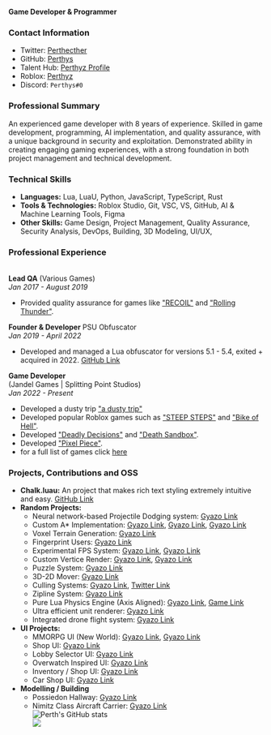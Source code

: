 **Game Developer & Programmer**
### Contact Information
- Twitter: [Perthecther](https://twitter.com/Perthecther)
- GitHub: [Perthys](https://github.com/Perthys)
- Talent Hub: [Perthyz Profile](https://talent.roblox.com/creators/327423121)
- Roblox: [Perthyz](https://www.roblox.com/users/327423121/profile)
- Discord: ``Perthys#0``
### Professional Summary
An experienced game developer with 8 years of experience. Skilled in game development, programming, AI implementation, and quality assurance, with a unique background in security and exploitation. Demonstrated ability in creating engaging gaming experiences, with a strong foundation in both project management and technical development.
### Technical Skills
- **Languages:** Lua, LuaU, Python, JavaScript, TypeScript, Rust
- **Tools & Technologies:** Roblox Studio, Git, VSC, VS, GitHub, AI & Machine Learning Tools, Figma
- **Other Skills:** Game Design, Project Management, Quality Assurance, Security Analysis, DevOps, Building, 3D Modeling, UI/UX,
### Professional Experience
\
**Lead QA** 
(Various Games)  
*Jan 2017 - August 2019*
- Provided quality assurance for games like ["RECOIL"](https://www.roblox.com/games/4651779470/RECOIL) and ["Rolling Thunder"](https://www.roblox.com/games/7686955826/Rolling-Thunder-PVE).

**Founder & Developer**
PSU Obfuscator  
*Jan 2019 - April 2022*
- Developed and managed a Lua obfuscator for versions 5.1 - 5.4, exited + acquired in 2022. [GitHub Link](https://github.com/psuDevelopment)

**Game Developer**  
(Jandel Games | Splitting Point Studios)  
*Jan 2022 - Present*
- Developed a dusty trip ["a dusty trip"](https://www.roblox.com/games/16389395869/a-dusty-trip-ROCKET#!/game-instances)
- Developed popular Roblox games such as ["STEEP STEPS"](https://www.roblox.com/games/11606818992/STEEP-STEPS) and ["Bike of Hell"](https://www.roblox.com/games/14943334555/Bike-of-Hell-UPD10).
- Developed ["Deadly Decisions"](https://www.roblox.com/games/12434172731/Deadly-Decisions) and ["Death Sandbox"](https://www.roblox.com/games/10627835972/Death-Sandbox-WINTER-UPDATE).
- Developed ["Pixel Piece"](https://www.roblox.com/groups/6537733/Pixel-Piece#!/about).
- for a full list of games click [here](https://jandel-rblx.github.io/roblox-game-stats/)
  
### Projects, Contributions and OSS
- **Chalk.luau:** An project that makes rich text styling extremely intuitive and easy. [GitHub Link](https://github.com/Perthys/chalk)
- **Random Projects:**
  - Neural network-based Projectile Dodging system: [Gyazo Link](https://gyazo.com/b46aa7d820e6503dd97148ce80f18301)
  - Custom A* Implementation: [Gyazo Link](https://gyazo.com/e9fc6f3acb5612f1ca254f627ab97520), [Gyazo Link](https://gyazo.com/5a49b217e9c2182048e5cb332f8d58a6), [Gyazo Link](https://gyazo.com/c135daf71c9660831e056185fde1ebb1)
  - Voxel Terrain Generation: [Gyazo Link](https://gyazo.com/963811224435fe4a5b564a1fab912201)
  - Fingerprint Users: [Gyazo Link](https://gyazo.com/390ec9f56d4f0511b5964c22c6241c6c)
  - Experimental FPS System: [Gyazo Link](https://gyazo.com/5bcb97fe1d06c2854ec46e25b3deb014), [Gyazo Link](https://gyazo.com/e0ad93a9c416570e8f61a76e56e8182a)
  - Custom Vertice Render: [Gyazo Link](https://gyazo.com/e8a6d963f874d7c3bb4cb8312374bf63), [Gyazo Link](https://gyazo.com/c181368a93e51f797374c021b0d4eeb2)
  - Puzzle System: [Gyazo Link](https://gyazo.com/793445ef1cc8b996e781b1a99d11948b)
  - 3D-2D Mover: [Gyazo Link](https://gyazo.com/c2d7119d7eb70220599204bb6caa6ea0)
  - Culling Systems: [Gyazo Link](https://gyazo.com/5407054e58d817c993b274125ee537db), [Twitter Link](https://twitter.com/Perthecther/status/1737984692421591070)
  - Zipline System: [Gyazo Link](https://gyazo.com/50fb37cbb1ed4e3e91075f3ad091a689)
  - Pure Lua Physics Engine (Axis Aligned): [Gyazo Link](https://gyazo.com/a5f070ab3ca0b7cd5ca084cb4de6c1ec), [Game Link](https://www.roblox.com/games/14513631125/Physics-Engine)
  - Ultra efficient unit renderer: [Gyazo Link](https://gyazo.com/0506f72d6646476681dc62eb25181e23)
  - Integrated drone flight system: [Gyazo Link](https://gyazo.com/9aec8f08329b5ca2590517ca8f2c45cd)
- **UI Projects:**
  - MMORPG UI (New World): [Gyazo Link](https://gyazo.com/6fddc9d533d342e8bff89ea30b42caed), [Gyazo Link](https://gyazo.com/f15c19647d845aabf02597ad539d470d)
  - Shop UI: [Gyazo Link](https://gyazo.com/97f89d224243bf618e48544d7c91ee0f)
  - Lobby Selector UI: [Gyazo Link](https://gyazo.com/604307096d048768d79e5b5b2104313b)
  - Overwatch Inspired UI: [Gyazo Link](https://gyazo.com/0c8eb17c5f6d84276aef984abe45355d)
  - Inventory / Shop UI: [Gyazo Link](https://gyazo.com/64c02eaf88975ada564be9a6be797930)
  - Car Shop UI: [Gyazo Link](https://gyazo.com/5353d1d9a8ba78c803b94db42735c0fd)
- **Modelling / Building**
  - Possiedon Hallway: [Gyazo Link](https://gyazo.com/9bc7dba64984b410fc60dd753c081a1f)
  - Nimitz Class Aircraft Carrier: [Gyazo Link](https://gyazo.com/a97314aaeeeaa85582f1d0c0e20de199)
\
![Perth's GitHub stats](https://github-readme-stats.vercel.app/api?username=Perthys&show_icons=true&theme=gotham)
\
![](https://komarev.com/ghpvc/?username=Perthys&color=green)
<!---
Perthys/Perthys is a ✨ special ✨ repository because its `README.md` (this file) appears on your GitHub profile.
You can click the Preview link to take a look at your changes.
--->
